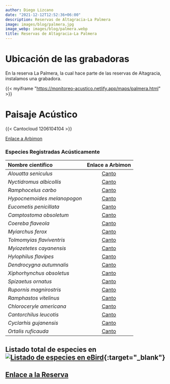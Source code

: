```yaml
---
author: Diego Lizcano
date: "2021-12-12T12:52:36+06:00"
description: Reservas de Altagracia-La Palmera
image: images/blog/palmera.jpg
image_webp: images/blog/palmera.webp
title: Reservas de Altagracia-La Palmera
---
```


# Ubicación de las grabadoras


En la reserva La Palmera, la cual hace parte de las reservas de Altagracia, instalamos una grabadora.

{{< myiframe "https://monitoreo-acustico.netlify.app/maps/palmera.html" >}}



# Paisaje Acústico

{{< Cantocloud 1206104104 >}}


[Enlace a Arbimon](https://arbimon.rfcx.org/project/destinos-awake/visualizer/rec/55799650/)



### Especies Registradas Acústicamente


|__Nombre científico__| Enlace a Arbimon|
| :---        |     :----:   |
|_Alouatta seniculus_|	 	[Canto](	https://arbimon.rfcx.org/project/destinos-awake/visualizer/rec/55799527	)	|
|_Nyctidromus albicollis_|	 	[Canto](	https://arbimon.rfcx.org/project/destinos-awake/visualizer/rec/55799527	)	|
|_Ramphocelus carbo_|	 	[Canto](	https://arbimon.rfcx.org/project/destinos-awake/visualizer/rec/55799749	)	|
|_Hypocnemoides melanopogon_|	 	[Canto](	https://arbimon.rfcx.org/project/destinos-awake/visualizer/rec/55799749	)	|
|_Eucometis penicillata_|	 	[Canto](	https://arbimon.rfcx.org/project/destinos-awake/visualizer/rec/55799650	)	|
|_Camptostoma obsoletum_|	 	[Canto](	https://arbimon.rfcx.org/project/destinos-awake/visualizer/rec/55799741	)	|
|_Coereba flaveola_|	 	[Canto](	https://arbimon.rfcx.org/project/destinos-awake/visualizer/rec/55799600	)	|
|_Myiarchus ferox_|	 	[Canto](	https://arbimon.rfcx.org/project/destinos-awake/visualizer/rec/55799600	)	|
|_Tolmomyias flaviventris_|	 	[Canto](	https://arbimon.rfcx.org/project/destinos-awake/visualizer/rec/55799755	)	|
|_Myiozetetes cayanensis_|	 	[Canto](	https://arbimon.rfcx.org/project/destinos-awake/visualizer/rec/55799668	)	|
|_Hylophilus flavipes_|	 	[Canto](	https://arbimon.rfcx.org/project/destinos-awake/visualizer/rec/55799836	)	|
|_Dendrocygna autumnalis_|	 	[Canto](	https://arbimon.rfcx.org/project/destinos-awake/visualizer/rec/55801963	)	|
|_Xiphorhynchus obsoletus_|	 	[Canto](	https://arbimon.rfcx.org/project/destinos-awake/visualizer/rec/55799007	)	|
|_Spizaetus ornatus_|	 	[Canto](	https://arbimon.rfcx.org/project/destinos-awake/visualizer/rec/55799007	)	|
|_Rupornis magnirostris_|	 	[Canto](	https://arbimon.rfcx.org/project/destinos-awake/visualizer/rec/55802079	)	|
|_Ramphastos vitelinus_|	 	[Canto](	https://arbimon.rfcx.org/project/destinos-awake/visualizer/rec/55800241	)	|
|_Chloroceryle americana_|	 	[Canto](	https://arbimon.rfcx.org/project/destinos-awake/visualizer/rec/55801115	)	|
|_Cantorchilus leucotis_|	 	[Canto](	https://arbimon.rfcx.org/project/destinos-awake/visualizer/rec/55801486	)	|
|_Cyclarhis gujanensis_|	 	[Canto](	https://arbimon.rfcx.org/project/destinos-awake/visualizer/rec/55801566	)	|
|_Ortalis ruficauda_|	 	[Canto](	https://arbimon.rfcx.org/project/destinos-awake/visualizer/rec/55801958	)	|


## Listado total de especies en[![Listado de especies en eBird](/images/blog/Logo_ebird.png "Reservas de Altagracia-la Palmera")](https://ebird.org/colombia/checklist/S101656506){:target="_blank"}



## [Enlace a la Reserva](https://es-la.facebook.com/aicaaltagracia/)




